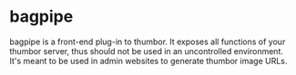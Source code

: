 bagpipe
=======

bagpipe is a front-end plug-in to thumbor. It exposes all functions of your thumbor server, thus should not be used in an uncontrolled environment. It's meant to be used in admin websites to generate thumbor image URLs.

